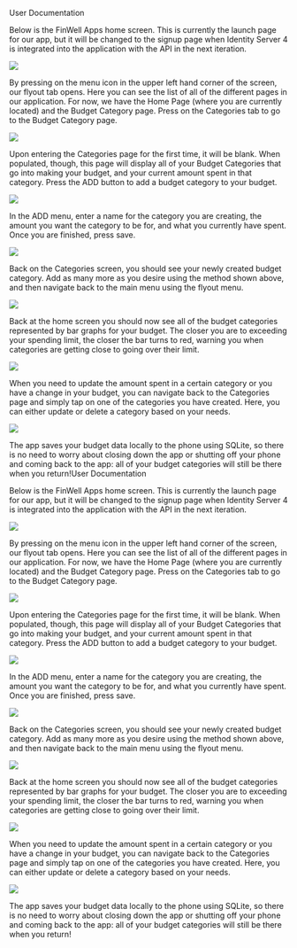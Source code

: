﻿
User Documentation

  

Below is the FinWell Apps home screen. This is currently the launch page for our app, but it will be changed to the signup page when Identity Server 4 is integrated into the application with the API in the next iteration.

  

![](https://lh4.googleusercontent.com/ycweRwcoZQwSVEyrYz8E2CQtWRUtsATWV3eAtpx9N4gnYvXmpzyA9fDiIPUGHO0Pfu-P_LQsbwLouEWdelrtnS3EF_ncZJWU3LjqJyuKHHhXsezk1Ew0Og63ZfqRnOpawFXSxFM)

  
  
  

By pressing on the menu icon in the upper left hand corner of the screen, our flyout tab opens. Here you can see the list of all of the different pages in our application. For now, we have the Home Page (where you are currently located) and the Budget Category page. Press on the Categories tab to go to the Budget Category page.

  

![](https://lh6.googleusercontent.com/u8DTCk5v6A7nBlh_6jTwlnTjVEoYMn48-NoWZJBK0ySVlK-kIkvb8xJmgXmY0NFq8IYhCkjw6Wp7FRYa0EYSgDCrUrRTD3QkckgHAmANvyJKYIApYOxk26KiLP5eNgc4Sx3gOWA)

  
  
  
  
  
  

Upon entering the Categories page for the first time, it will be blank. When populated, though, this page will display all of your Budget Categories that go into making your budget, and your current amount spent in that category. Press the ADD button to add a budget category to your budget.

  

![](https://lh3.googleusercontent.com/7GKMrNy6lDe_RgJaoUP-e5AZrQu5_MEEzYka_G64NZHOyavbESV5kYYV6ss-x7-LEMHW19BeFcll_So5fI1R_I325L8mKRnGRC5HN9tiqQIL6uQX6Eqa0GK56SPSbVwtA02pi8U)

  
  

In the ADD menu, enter a name for the category you are creating, the amount you want the category to be for, and what you currently have spent. Once you are finished, press save.

  

![](https://lh5.googleusercontent.com/01o6x75hdo4bTuelRt5euwKrYCDa0rRwfSCEzzM104OZ0vnIyqQapeP_Cq0tHrNy-uYzCsx6TcybKeeDu1_HCNSp_BCDFxCeNz6Rrvyo1KNuJhZ8orzx5YL0XR7JDuIggvY3qDI)

  
  
  
  
  
  

Back on the Categories screen, you should see your newly created budget category. Add as many more as you desire using the method shown above, and then navigate back to the main menu using the flyout menu.

  

![](https://lh3.googleusercontent.com/jLk8aYs5Yxfk_WQvSeW9s2rbZMzPxIYLapB5KS11mYEijuKNHz_pKw_o05L8E-Rnd7dk7fUyGh6W1VCdrHiWwYQOhnq8dvjolxeTgtJWlP0vWSktuZAAfQgT9hBV6XKLq6JzhGE)

  

Back at the home screen you should now see all of the budget categories represented by bar graphs for your budget. The closer you are to exceeding your spending limit, the closer the bar turns to red, warning you when categories are getting close to going over their limit.

![](https://lh5.googleusercontent.com/SepwmTnmLVGX6GMHvyNBHHioLjqC_9hRIZ19suTMhu97DQC8C7woKgG3wtOsmv7xn6fvW4Q6A_kX3SwSlno2ZQje0NWoaEOeheP_pW53LFPuTsawqMeykBj9JbcszHULiNO5osk)

  
  
  
  
  

When you need to update the amount spent in a certain category or you have a change in your budget, you can navigate back to the Categories page and simply tap on one of the categories you have created. Here, you can either update or delete a category based on your needs.

  

![](https://lh3.googleusercontent.com/ZW-5SYAhH3ki8w7Us-cMZKDktMJPM-hieCLAi4Qw50MIAYlkCqXy93eFvDRqEp6znYxbnBQwwr9_j8h0JyMabEB1-asIP0cU0iER00zKvbdU9P-NpliZtdN-I0qHVaQ-HQejOLo)

  
  

The app saves your budget data locally to the phone using SQLite, so there is no need to worry about closing down the app or shutting off your phone and coming back to the app: all of your budget categories will still be there when you return!User Documentation

  

Below is the FinWell Apps home screen. This is currently the launch page for our app, but it will be changed to the signup page when Identity Server 4 is integrated into the application with the API in the next iteration.

  

![](https://lh4.googleusercontent.com/ycweRwcoZQwSVEyrYz8E2CQtWRUtsATWV3eAtpx9N4gnYvXmpzyA9fDiIPUGHO0Pfu-P_LQsbwLouEWdelrtnS3EF_ncZJWU3LjqJyuKHHhXsezk1Ew0Og63ZfqRnOpawFXSxFM)

  
  
  

By pressing on the menu icon in the upper left hand corner of the screen, our flyout tab opens. Here you can see the list of all of the different pages in our application. For now, we have the Home Page (where you are currently located) and the Budget Category page. Press on the Categories tab to go to the Budget Category page.

  

![](https://lh6.googleusercontent.com/u8DTCk5v6A7nBlh_6jTwlnTjVEoYMn48-NoWZJBK0ySVlK-kIkvb8xJmgXmY0NFq8IYhCkjw6Wp7FRYa0EYSgDCrUrRTD3QkckgHAmANvyJKYIApYOxk26KiLP5eNgc4Sx3gOWA)

  
  
  
  
  
  

Upon entering the Categories page for the first time, it will be blank. When populated, though, this page will display all of your Budget Categories that go into making your budget, and your current amount spent in that category. Press the ADD button to add a budget category to your budget.

  

![](https://lh3.googleusercontent.com/7GKMrNy6lDe_RgJaoUP-e5AZrQu5_MEEzYka_G64NZHOyavbESV5kYYV6ss-x7-LEMHW19BeFcll_So5fI1R_I325L8mKRnGRC5HN9tiqQIL6uQX6Eqa0GK56SPSbVwtA02pi8U)

  
  

In the ADD menu, enter a name for the category you are creating, the amount you want the category to be for, and what you currently have spent. Once you are finished, press save.

  

![](https://lh5.googleusercontent.com/01o6x75hdo4bTuelRt5euwKrYCDa0rRwfSCEzzM104OZ0vnIyqQapeP_Cq0tHrNy-uYzCsx6TcybKeeDu1_HCNSp_BCDFxCeNz6Rrvyo1KNuJhZ8orzx5YL0XR7JDuIggvY3qDI)

  
  
  
  
  
  

Back on the Categories screen, you should see your newly created budget category. Add as many more as you desire using the method shown above, and then navigate back to the main menu using the flyout menu.

  

![](https://lh3.googleusercontent.com/jLk8aYs5Yxfk_WQvSeW9s2rbZMzPxIYLapB5KS11mYEijuKNHz_pKw_o05L8E-Rnd7dk7fUyGh6W1VCdrHiWwYQOhnq8dvjolxeTgtJWlP0vWSktuZAAfQgT9hBV6XKLq6JzhGE)

  

Back at the home screen you should now see all of the budget categories represented by bar graphs for your budget. The closer you are to exceeding your spending limit, the closer the bar turns to red, warning you when categories are getting close to going over their limit.

![](https://lh5.googleusercontent.com/SepwmTnmLVGX6GMHvyNBHHioLjqC_9hRIZ19suTMhu97DQC8C7woKgG3wtOsmv7xn6fvW4Q6A_kX3SwSlno2ZQje0NWoaEOeheP_pW53LFPuTsawqMeykBj9JbcszHULiNO5osk)

  
  
  
  
  

When you need to update the amount spent in a certain category or you have a change in your budget, you can navigate back to the Categories page and simply tap on one of the categories you have created. Here, you can either update or delete a category based on your needs.

  

![](https://lh3.googleusercontent.com/ZW-5SYAhH3ki8w7Us-cMZKDktMJPM-hieCLAi4Qw50MIAYlkCqXy93eFvDRqEp6znYxbnBQwwr9_j8h0JyMabEB1-asIP0cU0iER00zKvbdU9P-NpliZtdN-I0qHVaQ-HQejOLo)

  
  

The app saves your budget data locally to the phone using SQLite, so there is no need to worry about closing down the app or shutting off your phone and coming back to the app: all of your budget categories will still be there when you return! 
